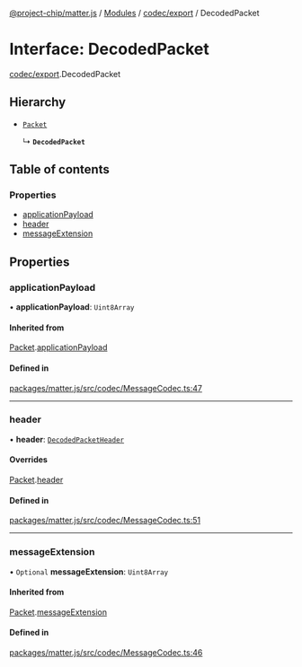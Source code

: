 [@project-chip/matter.js](../README.md) / [Modules](../modules.md) / [codec/export](../modules/codec_export.md) / DecodedPacket

# Interface: DecodedPacket

[codec/export](../modules/codec_export.md).DecodedPacket

## Hierarchy

- [`Packet`](codec_export.Packet.md)

  ↳ **`DecodedPacket`**

## Table of contents

### Properties

- [applicationPayload](codec_export.DecodedPacket.md#applicationpayload)
- [header](codec_export.DecodedPacket.md#header)
- [messageExtension](codec_export.DecodedPacket.md#messageextension)

## Properties

### applicationPayload

• **applicationPayload**: `Uint8Array`

#### Inherited from

[Packet](codec_export.Packet.md).[applicationPayload](codec_export.Packet.md#applicationpayload)

#### Defined in

[packages/matter.js/src/codec/MessageCodec.ts:47](https://github.com/project-chip/matter.js/blob/3adaded6/packages/matter.js/src/codec/MessageCodec.ts#L47)

___

### header

• **header**: [`DecodedPacketHeader`](codec_export.DecodedPacketHeader.md)

#### Overrides

[Packet](codec_export.Packet.md).[header](codec_export.Packet.md#header)

#### Defined in

[packages/matter.js/src/codec/MessageCodec.ts:51](https://github.com/project-chip/matter.js/blob/3adaded6/packages/matter.js/src/codec/MessageCodec.ts#L51)

___

### messageExtension

• `Optional` **messageExtension**: `Uint8Array`

#### Inherited from

[Packet](codec_export.Packet.md).[messageExtension](codec_export.Packet.md#messageextension)

#### Defined in

[packages/matter.js/src/codec/MessageCodec.ts:46](https://github.com/project-chip/matter.js/blob/3adaded6/packages/matter.js/src/codec/MessageCodec.ts#L46)

